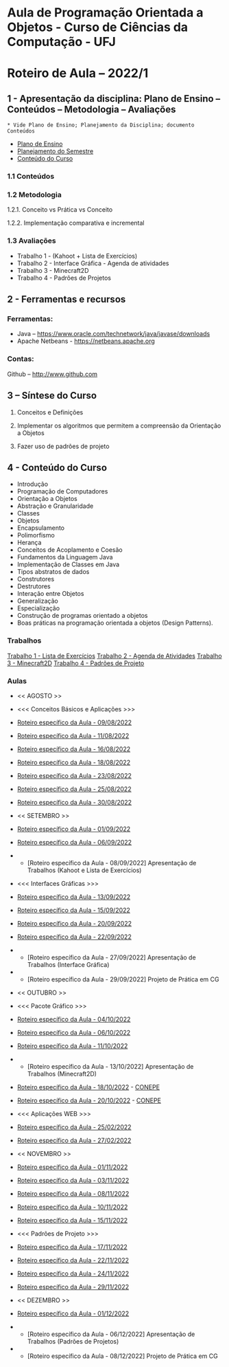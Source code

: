 # Aula de Programação Orientada a Objetos - Curso de Ciências da Computação - UFJ
# Roteiro de Aula – 2022/1

## 1 - Apresentação da disciplina: Plano de Ensino – Conteúdos – Metodologia – Avaliações
	* Vide Plano de Ensino; Planejamento da Disciplina; documento Conteúdos
	

- [Plano de Ensino](Plano_Ensino_POO_Remoto_2021.pdf)
- [Planejamento do Semestre](https://github.com/marcoswagner-commits/aulapoo/blob/3a731910eb8819c400b0e96c213063f1fe79e94f/documentos/Planejamento%20do%20Semestre_Remoto_2021_POO.pdf)
- [Conteúdo do Curso](Conteudo_POO.pdf)

### 1.1 Conteúdos



### 1.2 Metodologia

1.2.1. Conceito vs Prática vs Conceito

1.2.2. Implementação comparativa e incremental

### 1.3 Avaliações
- Trabalho 1 - (Kahoot + Lista de Exercícios)
- Trabalho 2 - Interface Gráfica - Agenda de atividades
- Trabalho 3 - Minecraft2D
- Trabalho 4 - Padrões de Projetos 

## 2  - Ferramentas e recursos

### Ferramentas:
- Java – https://www.oracle.com/technetwork/java/javase/downloads 
- Apache Netbeans - https://netbeans.apache.org

### Contas:
Github – http://www.github.com 


## 3 – Síntese do Curso

1. Conceitos e Definições 

2. Implementar os algoritmos que permitem a compreensão da Orientação a Objetos

3. Fazer uso de padrões de projeto


## 4 - Conteúdo do Curso
- Introdução
- Programação de Computadores
- Orientação a Objetos
- Abstração e Granularidade
- Classes
- Objetos
- Encapsulamento
- Polimorfismo
- Herança
- Conceitos de Acoplamento e Coesão
- Fundamentos da Linguagem Java
- Implementação de Classes em Java
- Tipos abstratos de dados
- Construtores
- Destrutores
- Interação entre Objetos
- Generalização
- Especialização
- Construção de programas orientado a objetos
- Boas práticas na programação orientada a objetos (Design Patterns).



### Trabalhos
[Trabalho 1 - Lista de Exercícios](https://github.com/marcoswagner-commits/aulapoo/files/9262089/Trabalho.1.-.POO.pdf)
[Trabalho 2 - Agenda de Atividades](https://github.com/marcoswagner-commits/aulapoo/files/9262088/Trabalho.2.-.POO.pdf)
[Trabalho 3 - Minecraft2D](https://github.com/marcoswagner-commits/aulapoo/files/9262256/Trabalho.3.-.POO.pdf)
[Trabalho 4 - Padrões de Projeto](https://github.com/marcoswagner-commits/aulapoo/files/9262254/Trabalho.4.-.POO.pdf)



### Aulas

- << AGOSTO >>
- <<< Conceitos Básicos e Aplicações >>>
- [Roteiro específico da Aula - 09/08/2022](aula01.md)
- [Roteiro específico da Aula - 11/08/2022](aula02.md)
- [Roteiro específico da Aula - 16/08/2022](aula03.md)
- [Roteiro específico da Aula - 18/08/2022](aula04.md)
- [Roteiro específico da Aula - 23/08/2022](aula05.md)
- [Roteiro específico da Aula - 25/08/2022](aula06.md)
- [Roteiro específico da Aula - 30/08/2022](aula07.md)


- << SETEMBRO >>
- [Roteiro específico da Aula - 01/09/2022](aula08.md)
- [Roteiro específico da Aula - 06/09/2022](aula09.md)
- - [Roteiro específico da Aula - 08/09/2022] Apresentação de Trabalhos (Kahoot e Lista de Exercícios)
- <<< Interfaces Gráficas >>>
- [Roteiro específico da Aula - 13/09/2022](aula11.md)
- [Roteiro específico da Aula - 15/09/2022](aula12.md)
- [Roteiro específico da Aula - 20/09/2022](aula13.md)
- [Roteiro específico da Aula - 22/09/2022](aula14.md)
- - [Roteiro específico da Aula - 27/09/2022] Apresentação de Trabalhos (Interface Gráfica)
- - [Roteiro específico da Aula - 29/09/2022] Projeto de Prática em CG


- << OUTUBRO >>
- <<< Pacote Gráfico >>>
- [Roteiro específico da Aula - 04/10/2022](aula17.md)
- [Roteiro específico da Aula - 06/10/2022](aula18.md)
- [Roteiro específico da Aula - 11/10/2022](aula19.md)
- - [Roteiro específico da Aula - 13/10/2022] Apresentação de Trabalhos (Minecraft2D)
- [Roteiro específico da Aula - 18/10/2022](aula20.md) - [CONEPE](https://conepe.ufj.edu.br)
- [Roteiro específico da Aula - 20/10/2022](aula20.md) - [CONEPE](https://conepe.ufj.edu.br)
- <<< Aplicações WEB >>>
- [Roteiro específico da Aula - 25/02/2022](aula20.md)
- [Roteiro específico da Aula - 27/02/2022](aula20.md)


- << NOVEMBRO >>
- [Roteiro específico da Aula - 01/11/2022](aula20.md)
- [Roteiro específico da Aula - 03/11/2022](aula20.md)
- [Roteiro específico da Aula - 08/11/2022](aula20.md)
- [Roteiro específico da Aula - 10/11/2022](aula20.md)
- [Roteiro específico da Aula - 15/11/2022](aula20.md)
- <<< Padrões de Projeto >>>
- [Roteiro específico da Aula - 17/11/2022](aula21.md)
- [Roteiro específico da Aula - 22/11/2022](aula21.md)
- [Roteiro específico da Aula - 24/11/2022](aula21.md)
- [Roteiro específico da Aula - 29/11/2022](aula21.md)


- << DEZEMBRO >>
- [Roteiro específico da Aula - 01/12/2022](aula21.md)
- - [Roteiro específico da Aula - 06/12/2022] Apresentação de Trabalhos (Padrões de Projetos)
- - [Roteiro específico da Aula - 08/12/2022] Projeto de Prática em CG



